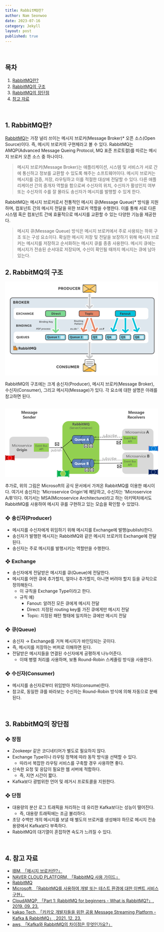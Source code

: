 ```yaml
---
title: RabbitMQ란?
author: Nam Seonwoo
date: 2023-07-16
category: Jekyll
layout: post
published: true
---
```


<br>

## 목차
1. [RabbitMQ란?](#1-rabbitmq란)
2. [RabbitMQ의 구조](#2-rabbitmq의-구조)
3. [RabbitMQ의 장단점](#3-rabbitmq의-장단점)
4. [참고 자료](#4-참고-자료)

<br>

## 1. RabbitMQ란?
[RabbitMQ](https://www.rabbitmq.com/)는 가장 널리 쓰이는 메시지 브로커(Message Broker)* 오픈 소스(Open Source)이다. 즉, 메시지 브로커의 구현체라고 볼 수 있다. RabbitMQ는 AMQP(Advanced Message Queing Protocol, MQ 표준 프로토컬)를 따르는 메시지 브로커 오픈 소스 중 하나이다.

> 메시지 브로커(Message Broker)는 애플리케이션, 시스템 및 서비스가 서로 간에 통신하고 정보를 교환할 수 있도록 해주는 소프트웨어이다. 메시지 브로커는 메시지를 검증, 저장, 라우팅하고 이를 적절한 대상에 전달할 수 있다. 다른 애플리케이션 간의 중개자 역할을 함으로써 수신자의 위치, 수신자가 활성인지 여부 또는 수신자의 수를 잘 몰라도 송신자가 메시지를 발행할 수 있게 한다.

RabbitMQ는 메시지 브로커로서 전통적인 메시지 큐(Message Queue)* 방식을 지원하며, 컴포넌트 간의 메시지 전달을 위한 브로커 역할을 수행한다. 이를 통해 서로 다른 시스템 혹은 컴포넌트 간에 효율적으로 메시지를 교환할 수 있는 다양한 기능을 제공한다.

> 메시지 큐(Message Queue) 방식은 메시지 브로커에서 주로 사용되는 하위 구조 또는 구성 요소이다. 확실한 메시지 저장 및 전달을 보장하기 위해 메시지 브로커는 메시지를 저장하고 순서화하는 메시지 큐를 종종 사용한다. 메시지 큐에는 메시지가 전송된 순서대로 저장되며, 수신이 확인될 때까지 메시지는 큐에 남아 있는다.

## 2. RabbitMQ의 구조
<img src="../images/rabbitmq_230716_02.png" width="500">

RabbitMQ의 구조에는 크게 송신자(Producer), 메시지 브로커(Message Broker), 수신자(Consumer), 그리고 메시지(Message)가 있다. 각 요소에 대한 설명은 아래를 참고하면 된다.

<br>

<img src="../images/rabbitmq_230716_01.png" width="500">

추가로, 위의 그림은 Microsoft의 공식 문서에서 가져온 RabbitMQ를 이용한 예시이다. 여기서 송신자는 'Microservice Origin'에 해당하고, 수신자는 'Microservice A/B'이다. 여기서는 MSA(Microservice Architecture)라고 하는 아키텍처에서도 RabbitMQ를 사용하여 메시지 큐를 구현하고 있는 모습을 확인할 수 있었다.

### ❖ 송신자(Producer)
- 메시지를 수신자에게 위임하기 위해 메시지를 Exchange에 발행(publish)한다.
- 송신자가 발행한 메시지는 RabbitMQ와 같은 메시지 브로커의 Exchange에 전달된다.
- 송신자는 주로 메시지를 발행시키는 역할만을 수행한다.

### ❖ Exchange
- 송신자에게 전달받은 메시지를 큐(Queue)에 전달한다.
- 메시지를 어떤 큐에 추가할지, 얼마나 추가할지, 아니면 버려야 할지 등을 규칙으로 정의해둔다.
  - 이 규칙을 Exchange Type이라고 한다.
  - 규칙 예)
    - Fanout: 알려진 모든 큐에게 메시지 전달
    - Direct: 지정된 routing key를 가진 큐에게만 메시지 전달
    - Topic: 지정된 패턴 형태에 일치하는 큐에만 메시지 전달

### ❖ 큐(Queue)
- 송신자 → Exchange를 거쳐 메시지가 바인딩되는 곳이다.
- 즉, 메시지를 저장하는 버퍼로 이해하면 된다.
- 전달받은 메시지들을 연결된 수신자에게 공평하게 나누어준다.
  - 이때 병렬 처리를 사용하며, 보통 Round-Robin 스케줄링 방식을 사용한다.

### ❖ 수신자(Consumer)
- 메시지를 송신자로부터 위임받아 처리(consume)한다.
- 참고로, 동일한 큐를 바라보는 수신자는 Round-Robin 방식에 의해 자동으로 분배된다.

<br>

## 3. RabbitMQ의 장단점
### ❖ 장점
- Zookeepr 같은 코디네티어가 별도로 필요하지 않다.
- Exchange Type이나 라우팅 정책에 따라 동작 방식을 선택할 수 있다.
  - 따라서 복잡한 라우팅 서비스를 구축할 경우 사용하면 좋다.
- 신속한 요청 및 응답이 필요한 웹 서버에 적합하다.
  - 즉, 지연 시간이 짧다.
- Kafka보다 광범위한 언어 및 레거시 프로토콜을 지원한다.

### ❖ 단점
- 대용량의 분산 로그 트래픽을 처리하는 데 유리한 Kafka보다는 성능이 떨어진다.
  - 즉, 대용량 트래픽에는 조금 불리하다.
- 초당 수백만 개의 메시지를 보낼 때 별도의 브로커를 생성해야 하므로 메시지 전송 용량에서 Kafka보다 부족하다.
- RabbitMQ의 대기열이 혼잡하면 속도가 느려질 수 있다.

<br>

## 4. 참고 자료
- [IBM, 「메시지 브로커란?」](https://www.ibm.com/kr-ko/topics/message-brokers)
- [NAVER CLOUD PLATFORM, 「RabbitMQ 사용 가이드」](https://guide.ncloud-docs.com/docs/rabbitmq-rabbitmq-1-1)
- [RabbitMQ](https://www.rabbitmq.com/)
- [Microsoft, 「RabbitMQ를 사용하여 개발 또는 테스트 환경에 대한 이벤트 서비스 구현」](https://learn.microsoft.com/ko-kr/dotnet/architecture/microservices/multi-container-microservice-net-applications/rabbitmq-event-bus-development-test-environment)
- [CloudAMQP, 「Part 1: RabbitMQ for beginners - What is RabbitMQ?」, 2019. 09. 23.](https://www.cloudamqp.com/blog/part1-rabbitmq-for-beginners-what-is-rabbitmq.html)
- [kakao Tech, 「카카오 개발자들을 위한 공용 Message Streaming Platform - Kafka & RabbitMQ」, 2021. 12. 23.](https://tech.kakao.com/2021/12/23/kafka-rabbitmq/)
- [aws, 「Kafka와 RabbitMQ의 차이점은 무엇인가요?」](https://aws.amazon.com/ko/compare/the-difference-between-rabbitmq-and-kafka/)